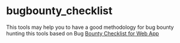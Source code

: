 # bugbounty_checklist

This tools may help you to have a good methodology for bug bounty hunting
this tools based on Bug [Bounty Checklist for Web App](https://github.com/sehno/Bug-bounty/blob/master/bugbounty_checklist.md#Single_domain)
